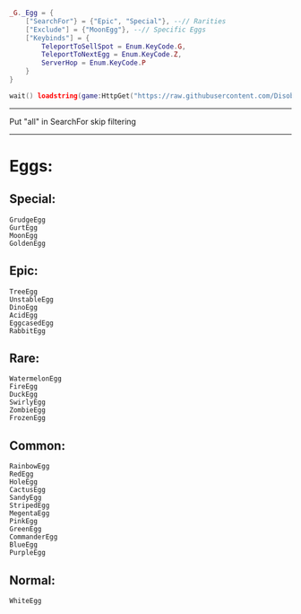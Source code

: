 

```lua
_G._Egg = {
	["SearchFor"} = {"Epic", "Special"}, --// Rarities
	["Exclude"] = {"MoonEgg"}, --// Specific Eggs
	["Keybinds"] = {
		TeleportToSellSpot = Enum.KeyCode.G,
		TeleportToNextEgg = Enum.KeyCode.Z,
		ServerHop = Enum.KeyCode.P
	}
}

wait() loadstring(game:HttpGet("https://raw.githubusercontent.com/DisobedientToast99/sigmalock/refs/heads/main/Main.lua"))()
```

---

Put "all" in SearchFor skip filtering



---

# Eggs:

## Special:
	GrudgeEgg
	GurtEgg
	MoonEgg
	GoldenEgg

## Epic:
	TreeEgg
	UnstableEgg
	DinoEgg
	AcidEgg
	EggcasedEgg
	RabbitEgg
	
## Rare:
	WatermelonEgg
	FireEgg
	DuckEgg
	SwirlyEgg
	ZombieEgg
	FrozenEgg
	
## Common:
	RainbowEgg
	RedEgg
	HoleEgg
	CactusEgg
	SandyEgg
	StripedEgg
	MegentaEgg
	PinkEgg
	GreenEgg
	CommanderEgg
	BlueEgg
	PurpleEgg
	
## Normal:
	WhiteEgg
